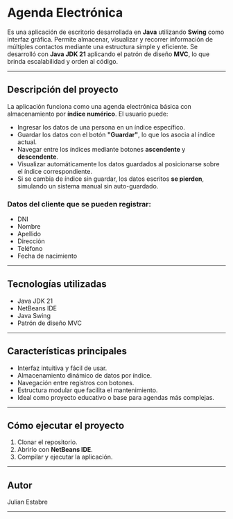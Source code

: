 # Agenda Electrónica

Es una aplicación de escritorio desarrollada en **Java** utilizando **Swing** como interfaz gráfica. Permite almacenar, visualizar y recorrer información de múltiples contactos mediante una estructura simple y eficiente. Se desarrolló con **Java JDK 21** aplicando el patrón de diseño **MVC**, lo que brinda escalabilidad y orden al código.

---

## Descripción del proyecto

La aplicación funciona como una agenda electrónica básica con almacenamiento por **índice numérico**. El usuario puede:

- Ingresar los datos de una persona en un índice específico.
- Guardar los datos con el botón **"Guardar"**, lo que los asocia al índice actual.
- Navegar entre los índices mediante botones **ascendente** y **descendente**.
- Visualizar automáticamente los datos guardados al posicionarse sobre el índice correspondiente.
- Si se cambia de índice sin guardar, los datos escritos **se pierden**, simulando un sistema manual sin auto-guardado.

### Datos del cliente que se pueden registrar:

- DNI  
- Nombre  
- Apellido  
- Dirección  
- Teléfono  
- Fecha de nacimiento  

---

## Tecnologías utilizadas

- Java JDK 21  
- NetBeans IDE  
- Java Swing  
- Patrón de diseño MVC  

---

## Características principales

- Interfaz intuitiva y fácil de usar.  
- Almacenamiento dinámico de datos por índice.  
- Navegación entre registros con botones.  
- Estructura modular que facilita el mantenimiento.  
- Ideal como proyecto educativo o base para agendas más complejas.

---

## Cómo ejecutar el proyecto

1. Clonar el repositorio.  
2. Abrirlo con **NetBeans IDE**.  
3. Compilar y ejecutar la aplicación.  

---

## Autor

Julian Estabre

---


